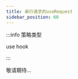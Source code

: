```yaml
---
title: 串行请求的useRequest
sidebar_position: 60
---
```


:::info 策略类型

use hook

:::

敬请期待...
